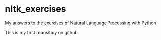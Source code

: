 # nltk_exercises
My answers to the exercises of Natural Language Processing with Python

This is my first repository on github
